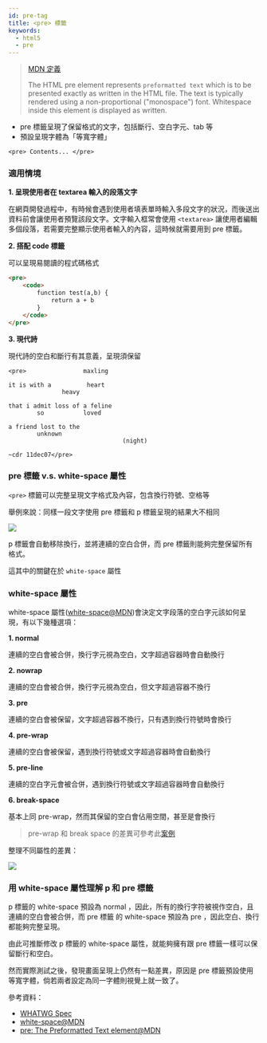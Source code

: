 ```yaml
---
id: pre-tag
title: <pre> 標籤
keywords:
  - html5
  - pre
---
```


> [MDN 定義](https://developer.mozilla.org/en-US/docs/Web/HTML/Element/pre)
>
> The HTML pre element represents `preformatted text` which is to be presented exactly as written in the HTML file. The text is typically rendered using a non-proportional ("monospace") font. Whitespace inside this element is displayed as written.

- pre 標籤呈現了保留格式的文字，包括斷行、空白字元、tab 等
- 預設呈現字體為「等寬字體」

```
<pre> Contents... </pre>
```

### 適用情境

**1. 呈現使用者在 textarea 輸入的段落文字**

在網頁開發過程中，有時候會遇到使用者填表單時輸入多段文字的狀況，而後送出資料前會讓使用者預覽該段文字。文字輸入框常會使用 `<textarea>` 讓使用者編輯多個段落，若需要完整顯示使用者輸入的內容，這時候就需要用到 pre 標籤。

**2. 搭配 code 標籤**

可以呈現易閱讀的程式碼格式

```html
<pre>
    <code>
        function test(a,b) {
            return a + b    
        }
    </code>
</pre>
```

**3. 現代詩**

現代詩的空白和斷行有其意義，呈現須保留

```
<pre>                maxling

it is with a          heart
               heavy

that i admit loss of a feline
        so           loved

a friend lost to the
        unknown
                                (night)

~cdr 11dec07</pre>
```

### pre 標籤 v.s. white-space 屬性

`<pre>` 標籤可以完整呈現文字格式及內容，包含換行符號、空格等

舉例來說：同樣一段文字使用 pre 標籤和 p 標籤呈現的結果大不相同

![](https://i.imgur.com/8JX2Mdf.png)

p 標籤會自動移除換行，並將連續的空白合併，而 pre 標籤則能夠完整保留所有格式。

這其中的關鍵在於 `white-space` 屬性

### white-space 屬性

white-space 屬性([white-space@MDN](https://developer.mozilla.org/en-US/docs/Web/CSS/white-space))會決定文字段落的空白字元該如何呈現，有以下幾種選項：

**1. normal**

連續的空白會被合併，換行字元視為空白，文字超過容器時會自動換行

**2. nowrap**

連續的空白會被合併，換行字元視為空白，但文字超過容器不換行

**3. pre**

連續的空白會被保留，文字超過容器不換行，只有遇到換行符號時會換行

**4. pre-wrap**

連續的空白會被保留，遇到換行符號或文字超過容器時會自動換行

**5. pre-line**

連續的空白字元會被合併，遇到換行符號或文字超過容器時會自動換行

**6. break-space**

基本上同 pre-wrap，然而其保留的空白會佔用空間，甚至是會換行

> pre-wrap 和 break space 的差異可參考此[案例](https://stackoverflow.com/questions/64699828/css-property-white-space-example-for-break-spaces)

整理不同屬性的差異：

![](https://i.imgur.com/5M2Rg0i.png)

### 用 white-space 屬性理解 p 和 pre 標籤

p 標籤的 white-space 預設為 normal ，因此，所有的換行字符被視作空白，且連續的空白會被合併，而 pre 標籤 的 white-space 預設為 pre ，因此空白、換行都能夠完整呈現。

由此可推斷修改 p 標籤的 white-space 屬性，就能夠擁有跟 pre 標籤一樣可以保留斷行和空白。

然而實際測試之後，發現畫面呈現上仍然有一點差異，原因是 pre 標籤預設使用等寬字體，倘若兩者設定為同一字體則視覺上就一致了。

參考資料：

- [WHATWG Spec](https://html.spec.whatwg.org/multipage/grouping-content.html#the-pre-element)
- [white-space@MDN](https://developer.mozilla.org/en-US/docs/Web/CSS/white-space)
- [pre: The Preformatted Text element@MDN](https://developer.mozilla.org/en-US/docs/Web/HTML/Element/pre)
